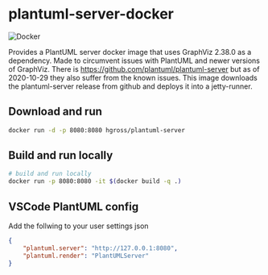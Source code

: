 # plantuml-server-docker
![Docker](https://github.com/hgross/plantuml-server/workflows/Docker/badge.svg)

Provides a PlantUML server docker image that uses GraphViz 2.38.0 as a dependency.
Made to circumvent issues with PlantUML and newer versions of GraphViz.
There is https://github.com/plantuml/plantuml-server but as of 2020-10-29 they also suffer from the known issues.
This image downloads the plantuml-server release from github and deploys it into a jetty-runner.

## Download and run 
```bash
docker run -d -p 8080:8080 hgross/plantuml-server
```

## Build and run locally
```bash
# build and run locally
docker run -p 8080:8080 -it $(docker build -q .) 
```

## VSCode PlantUML config
Add the follwing to your user settings json
```json
{
    "plantuml.server": "http://127.0.0.1:8080",
    "plantuml.render": "PlantUMLServer" 
}
```